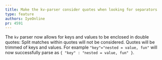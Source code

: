 ```yaml
---
title: Make the kv-parser consider quotes when looking for separators
type: feature
authors: IyeOnline
pr: 4591
---
```


The `kv` parser now allows for keys and values to be enclosed in double quotes:
Split matches within quotes will not be considered. Quotes will be trimmed of
keys and values. For example `"key"="nested = value, fun"` will now successfully
parse as `{ "key" : "nested = value, fun" }`.
